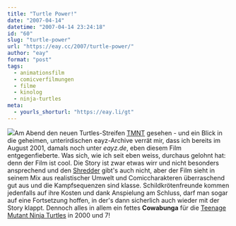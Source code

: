 ```yaml
---
title: "Turtle Power!"
date: "2007-04-14"
datetime: "2007-04-14 23:24:18"
id: "60"
slug: "turtle-power"
url: "https://eay.cc/2007/turtle-power/"
author: "eay"
format: "post"
tags:
  - animationsfilm
  - comicverfilmungen
  - filme
  - kinolog
  - ninja-turtles
meta:
  - yourls_shorturl: "https://eay.li/gt"
---
```


![](/uploads/2007/tmnt.jpg)Am Abend den neuen Turtles-Streifen [TMNT](http://www.imdb.com/title/tt0453556/) gesehen - und ein Blick in die geheimen, unterirdischen eayz-Archive verrät mir, dass ich bereits im August 2001, damals noch unter _eayz.de_, eben diesem Film entgegenfieberte. Was sich, wie ich seit eben weiss, durchaus gelohnt hat: denn der Film ist cool. Die Story ist zwar etwas wirr und nicht besonders ansprechend und den [Shredder](http://en.wikipedia.org/wiki/Shredder_%28TMNT%29) gibt's auch nicht, aber der Film sieht in seinem Mix aus realistischer Umwelt und Comiccharakteren überraschend gut aus und die Kampfsequenzen sind klasse. Schildkrötenfreunde kommen jedenfalls auf ihre Kosten und dank Anspielung am Schluss, darf man sogar auf eine Fortsetzung hoffen, in der's dann sicherlich auch wieder mit der Story klappt. Dennoch alles in allem ein fettes **Cowabunga** für die [Teenage Mutant Ninja Turtles](http://en.wikipedia.org/wiki/Teenage_Mutant_Ninja_Turtles) in 2000 und 7!
